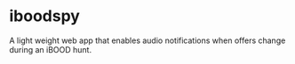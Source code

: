 iboodspy
========

A light weight web app that enables audio notifications when offers change during an iBOOD hunt.
